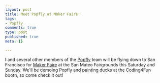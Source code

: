 ```yaml
--- 
layout: post
title: Meet Popfly at Maker Faire!
tags: 
- Popfly
comments: true
type: post
published: true
meta: {}

---
```

I and several other members of the <a href="http://www.popfly.com">Popfly</a> team will be flying down to San Francisco for <a href="http://makerfaire.com/">Maker Faire</a> at the San Mateo Fairgrounds this Saturday and Sunday. We'll be demoing Popfly and painting ducks at the Coding4Fun booth, so come check it out!
